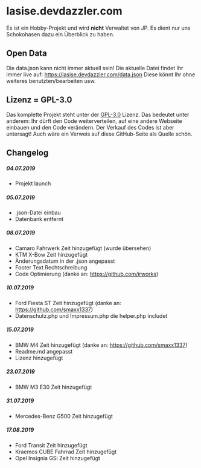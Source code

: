 # lasise.devdazzler.com

Es ist ein Hobby-Projekt und wird **nicht** Verwaltet von JP. Es dient nur uns Schokohasen dazu ein Überblick zu haben.

## Open Data
Die data.json kann nicht immer aktuell sein! Die aktuelle Datei findet Ihr immer live auf: https://lasise.devdazzler.com/data.json
Diese könnt Ihr ohne weiteres benutzten/bearbeiten usw.

## Lizenz = GPL-3.0
Das komplette Projekt steht unter der [GPL-3.0](https://github.com/TobiasBohn/lasise/blob/master/LICENSE) Lizenz. Das bedeutet unter anderem: Ihr dürft den Code weiterverteilen, auf eine andere Webseite einbauen und den Code verändern. Der Verkauf des Codes ist aber untersagt! Auch wäre ein Verweis auf diese GitHub-Seite als Quelle schön. 

## Changelog
 ##### 04.07.2019
 * Projekt launch

 ##### 05.07.2019
 * .json-Datei einbau
 * Datenbank entfernt

 ##### 08.07.2019
 * Camaro Fahrwerk Zeit hinzugefügt (wurde übersehen)
 * KTM X-Bow Zeit hinzugefügt
 * Änderungsdatum in der .json angepasst
 * Footer Text Rechtschreibung
 * Code Optimierung (danke an: https://github.com/irworks)

 ##### 10.07.2019
 * Ford Fiesta ST Zeit hinzugefügt (danke an: https://github.com/smaxx1337)
 * Datenschutz.php und Impressum.php die helper.php includet

 ##### 15.07.2019
 * BMW M4 Zeit hinzugefügt (danke an: https://github.com/smaxx1337)
 * Readme.md angepasst
 * Lizenz hinzugefügt

 ##### 23.07.2019
 * BMW M3 E30 Zeit hinzugefügt

 ##### 31.07.2019
 * Mercedes-Benz G500 Zeit hinzugefügt

 ##### 17.08.2019
 * Ford Transit Zeit hinzugefügt
 * Kraemos CUBE Fahrrad Zeit hinzugefügt
 * Opel Insignia GSi Zeit hinzugefügt